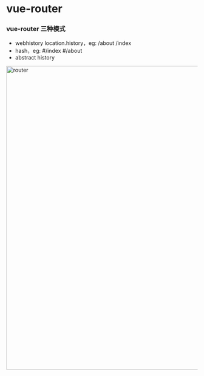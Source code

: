
# vue-router

### vue-router 三种模式
- webhistory location.history，eg:  /about     /index
- hash，eg: #/index    #/about
- abstract history

<img :src="$withBase('/assets/notes-images/depth/router.png')" alt="router" width="800">


